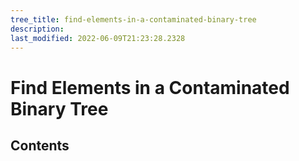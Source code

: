 ```yaml
---
tree_title: find-elements-in-a-contaminated-binary-tree
description: 
last_modified: 2022-06-09T21:23:28.2328
---
```


# Find Elements in a Contaminated Binary Tree

## Contents
